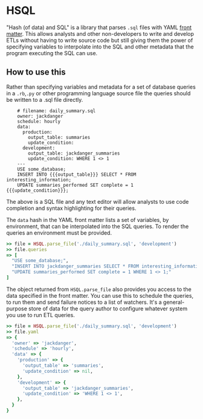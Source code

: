 # HSQL

"Hash (of data) and SQL" is a library that parses `.sql` files with YAML
[front matter](http://jekyllrb.com/docs/frontmatter/). This allows
analysts and other non-developers to write and develop ETLs without
having to write source code but still giving them the power of
specifying variables to interpolate into the SQL and other metadata that
the program executing the SQL can use.

## How to use this

Rather than specifying variables and metadata for a set of database
queries in a `.rb`,`.py` or other programming language source file the queries
should be written to a .sql file directly.

        # filename: daily_summary.sql
        owner: jackdanger
        schedule: hourly
        data:
          production:
            output_table: summaries
            update_condition:
          development:
            output_table: jackdanger_summaries
            update_condition: WHERE 1 <> 1
        ---
        USE some_database;
        INSERT INTO {{{output_table}}} SELECT * FROM interesting_information;
        UPDATE summaries_performed SET complete = 1 {{{update_condition}}};

The above is a SQL file and any text editor will allow analysts to use
code completion and syntax highlighting for their queries.

The `data` hash in the YAML front matter lists a set of variables, by
environment, that can be interpolated into the SQL queries. To render
the queries an environment must be provided.

```ruby
>> file = HSQL.parse_file('./daily_summary.sql', 'development')
>> file.queries
=> [
  "USE some_database;",
  "INSERT INTO jackdanger_summaries SELECT * FROM interesting_information;",
  "UPDATE summaries_performed SET complete = 1 WHERE 1 <> 1;"
]
```

The object returned from `HSQL.parse_file` also provides you access to
the data specified in the front matter. You can use this to schedule the
queries, to run them and send failure notices to a list of watchers.
It's a general-purpose store of data for the query author to configure
whatever system you use to run ETL queries.

```ruby
>> file = HSQL.parse_file('./daily_summary.sql', 'development')
>> file.yaml
=> {
  'owner' => 'jackdanger',
  'schedule' => 'hourly',
  'data' => {
    'production' => {
      'output_table' => 'summaries',
      'update_condition' => nil,
    },
    'development' => {
      'output_table' => 'jackdanger_summaries',
      'update_condition' => 'WHERE 1 <> 1',
    },
  }
}
```
